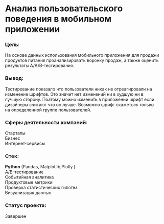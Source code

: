 # Анализ пользовательского поведения в мобильном приложении
### Цель:
На основе данных использования мобильного приложения для продажи продуктов питания проанализировать воронку продаж, а также оценить результаты A/A/B-тестирования.
### Вывод:
Тестирование показало что пользователи никак не отреагировали на изменение шрифтов. Это значит нет изменений ни в худшую ни в лучшую сторону. Поэтому можно изменить в приложении шрифт если дизайнеры считают что он лучше. Возможно шрифт скажеться только на определенной группе пользователей.

### Сферы деятельности компаний:
Стартапы\
Бизнес\
Интернет-сервисы

### Стек:
**Python** (Pandas, Matplotlib,Plotly )\
A/B-тестирование\
Событийная аналитика\
Продуктовые метрики\
Проверка статистических гипотез\
Визуализация данных

### Статус проекта:
Завершен 






